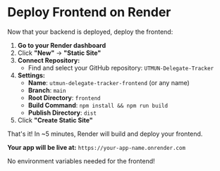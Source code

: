 # Deploy Frontend on Render

Now that your backend is deployed, deploy the frontend:

1. **Go to your Render dashboard**
2. Click **"New"** → **"Static Site"**
3. **Connect Repository:**
   - Find and select your GitHub repository: `UTMUN-Delegate-Tracker`
4. **Settings:**
   - **Name**: `utmun-delegate-tracker-frontend` (or any name)
   - **Branch**: `main`
   - **Root Directory**: `frontend`
   - **Build Command**: `npm install && npm run build`
   - **Publish Directory**: `dist`
5. Click **"Create Static Site"**

That's it! In ~5 minutes, Render will build and deploy your frontend.

**Your app will be live at:** `https://your-app-name.onrender.com`

No environment variables needed for the frontend!

